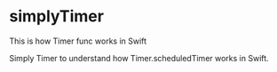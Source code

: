 # simplyTimer
This is how Timer func works in Swift

Simply Timer to understand how Timer.scheduledTimer works in Swift. 
